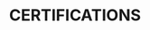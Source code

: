 ---
title : "CERTIFICATIONS"
service_list:
# service item loop
- name : "Google Analytics for Beginners - Google Certifications"
  image : "images/icons/analytics.png"
  
# service item loop
- name : "Become a Certified Web Developer - Udemy Certifications"
  image : "images/icons/web.png"
  
# service item loop
- name : "Responsive Website Basics - Coursera Certifications"
  image : "images/icons/responsive.png"
  
# service item loop
- name : "AWS Fundamentals: Going Cloud Native - Coursera Certifications"
  image : "images/icons/aws.png"
  
# service item loop
- name : "Interactivity with JavaScript - Coursera Certifications"
  image : "images/icons/js.png"
  
# service item loop
- name : "Adobe Photoshop - Educba Certifications"
  image : "images/icons/photoshop.png"



# custom style
custom_class: "" 
custom_attributes: "" 
custom_css: ""
---